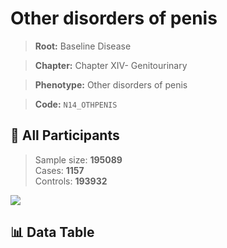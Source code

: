 # Other disorders of penis

> **Root:** Baseline Disease  

> **Chapter:** Chapter XIV- Genitourinary  

> **Phenotype:** Other disorders of penis  

> **Code:** `N14_OTHPENIS`

## 🧪 All Participants  
> Sample size: **195089**  
> Cases: **1157**  
> Controls: **193932**
<img src="/Sensitive/Figures/ALL/Incidence/N14_OTHPENIS.png"/>

## 📊 Data Table
<CsvTableMRF src="/Sensitive/Data/ALL/Incidence/COX_N14_OTHPENIS.csv"/>

